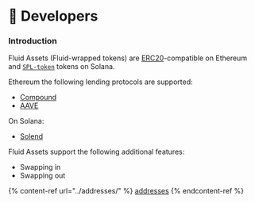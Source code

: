 # 🎪 Developers

### **Introduction**

Fluid Assets (Fluid-wrapped tokens) are [ERC20](https://eips.ethereum.org/EIPS/eip-20)-compatible on Ethereum and [`SPL-token`](https://spl.solana.com/token) tokens on Solana.

Ethereum the following lending protocols are supported:

* [Compound](https://compound.finance)
* [AAVE](https://aave.com/)

On Solana:

* [Solend](https://solend.fi/)

Fluid Assets support the following additional features:

* Swapping in
* Swapping out

{% content-ref url="../addresses/" %}
[addresses](../addresses/)
{% endcontent-ref %}

